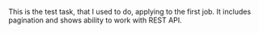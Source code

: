 This is the test task, that I used to do, applying to the first job. It includes pagination and shows ability to work with REST API.
